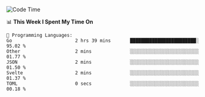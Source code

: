 <!--START_SECTION:waka-->
![Code Time](http://img.shields.io/badge/Code%20Time-1%2C003%20hrs%205%20mins-blue)

📊 **This Week I Spent My Time On** 

```text
💬 Programming Languages: 
Go                       2 hrs 39 mins       ████████████████████████░   95.02 % 
Other                    2 mins              ░░░░░░░░░░░░░░░░░░░░░░░░░   01.77 % 
JSON                     2 mins              ░░░░░░░░░░░░░░░░░░░░░░░░░   01.50 % 
Svelte                   2 mins              ░░░░░░░░░░░░░░░░░░░░░░░░░   01.37 % 
TOML                     0 secs              ░░░░░░░░░░░░░░░░░░░░░░░░░   00.18 % 
```


<!--END_SECTION:waka-->